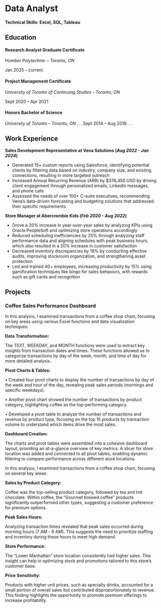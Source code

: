# Data Analyst

#### Technical Skills: Excel, SQL, Tableau
## Education
#### Research Analyst Graduate Certificate
*Humber Polytechnic – Toronto, ON*

Jan 2025 – current
#### Project Management Certificate
*University of Toronto of Continuing Studies - Toronto, ON*

Sept 2020 – Apr 2021
#### Honors Bachelor of Science
*University of Toronto – Toronto, ON*
. . .Sept 2014 – Aug 2018. . .

## Work Experience
**Sales Development Representative at Vena Solutions (_Aug 2022 - Jan 2024_)**
- Generated 15+ custom reports using Salesforce, identifying potential clients by filtering data based on industry, company size, and existing connections, resulting in more targeted outreach
- Increased Annual Recurring Revenue (ARR) by $376,450 USD by driving client engagement through personalized emails, LinkedIn messages, and phone calls
- Assessed the needs of over 100+ C-suite executives, recommending Vena’s data-driven forecasting and budgeting solutions that addressed their specific requirements

**Store Manager at Abercrombie Kids (_Feb 2020 - Aug 2022_)**
- Drove a 20% increase in year-over-year sales by analyzing KPIs using Oracle PeopleSoft and optimizing store operations accordingly
- Reduced scheduling inefficiencies by 25% through analyzing staff performance data and aligning schedules with peak business hours, which also resulted in a 20% increase in customer satisfaction
- Decreased inventory discrepancies by 18% by conducting effective audits, improving stockroom organization, and strengthening asset protection
- Led and trained 40+ employees, increasing productivity by 15% using gamification techniques like bingo for sales behaviors, with rewards such as gift cards and recognition

## Projects
### Coffee Sales Performance Dashboard
In this analysis, I examined transactions from a coffee shop chain, focusing on key areas using various Excel functions and data visualization techniques:

**Data Transformation:**

The TEXT, WEEKDAY, and MONTH functions were used to extract key insights from transaction dates and times. These functions allowed us to categorize transactions by day of the week, month, and time of day for more detailed analysis.

**Pivot Charts & Tables:**

• Created four pivot charts to display the number of transactions by day of the week and hour of the day, revealing peak sales periods (mornings and specific weekdays).

• Another pivot chart showed the number of transactions by product category, highlighting coffee as the top-performing category.

• Developed a pivot table to analyze the number of transactions and revenue by product type, focusing on the top 15 products by transaction volume to understand which items drive the most sales.

**Dashboard Creation:**

The charts and pivot tables were assembled into a cohesive dashboard layout, providing an at-a-glance overview of key metrics. A slicer for store location was added and connected to all pivot tables, enabling dynamic filtering to compare performance across different store locations.

In this analysis, I examined transactions from a coffee shop chain, focusing on several key areas:

**Sales by Product Category:**

Coffee was the top-selling product category, followed by tea and hot chocolate. Within coffee, the “Gourmet brewed coffee” products significantly outperformed other types, suggesting a customer preference for premium options.

**Peak Sales Hours:**

Analyzing transaction times revealed that peak sales occurred during morning hours (7 AM - 9 AM). This suggests the need to prioritize staffing and inventory during these hours to meet high demand.

**Store Performance:**

The “Lower Manhattan” store location consistently had higher sales. This insight can help in optimizing stock and promotions tailored to this store’s customer base.

**Price Sensitivity:**

Products with higher unit prices, such as specialty drinks, accounted for a small portion of overall sales but contributed disproportionately to revenue. This finding highlights the opportunity to promote premium offerings to increase profitability.


